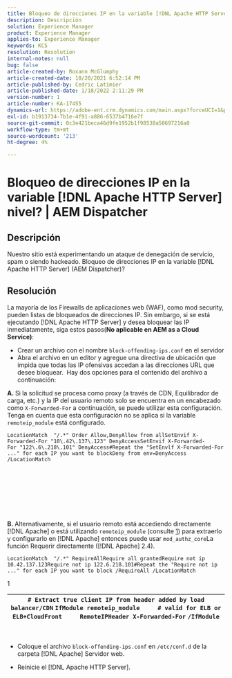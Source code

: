 ```yaml
---
title: Bloqueo de direcciones IP en la variable [!DNL Apache HTTP Server] nivel? | AEM Dispatcher
description: Descripción
solution: Experience Manager
product: Experience Manager
applies-to: Experience Manager
keywords: KCS
resolution: Resolution
internal-notes: null
bug: false
article-created-by: Roxann McGlumphy
article-created-date: 10/20/2021 6:52:14 PM
article-published-by: Cedric Latimier
article-published-date: 1/18/2022 2:11:29 PM
version-number: 1
article-number: KA-17455
dynamics-url: https://adobe-ent.crm.dynamics.com/main.aspx?forceUCI=1&pagetype=entityrecord&etn=knowledgearticle&id=448e02d5-d631-ec11-b6e5-000d3a5ba97a
exl-id: b1913734-7b1e-4f91-a886-6537b4716e7f
source-git-commit: 0c3e421beca46d9fe1952b1f98538a50697216a0
workflow-type: tm+mt
source-wordcount: '213'
ht-degree: 4%

---
```


# Bloqueo de direcciones IP en la variable [!DNL Apache HTTP Server] nivel? | AEM Dispatcher

## Descripción


Nuestro sitio está experimentando un ataque de denegación de servicio, spam o siendo hackeado. Bloqueo de direcciones IP en la variable [!DNL Apache HTTP Server] (AEM Dispatcher)?


## Resolución


La mayoría de los Firewalls de aplicaciones web (WAF), como mod security, pueden listas de bloqueados de direcciones IP. Sin embargo, si se está ejecutando [!DNL Apache HTTP Server] y desea bloquear las IP inmediatamente, siga estos pasos(<b>No aplicable en AEM as a Cloud Service)</b>:

- Crear un archivo con el nombre `block-offending-ips.conf` en el servidor
- Abra el archivo en un editor y agregue una directiva de ubicación que impida que todas las IP ofensivas accedan a las direcciones URL que desee bloquear.  Hay dos opciones para el contenido del archivo a continuación:


<b>A. </b>Si la solicitud se procesa como proxy (a través de CDN, Equilibrador de carga, etc.) y la IP del usuario remoto solo se encuentra en un encabezado como `X-Forwarded-For` a continuación, se puede utilizar esta configuración.  Tenga en cuenta que esta configuración no se aplica si la variable `remoteip_module` está configurado.

```
LocationMatch  "/.*" Order Allow,DenyAllow from allSetEnvif X-Forwarded-For "10\.42\.137\.123" DenyAccessSetEnvif X-Forwarded-For "122\.6\.218\.101" DenyAccess#Repeat the "SetEnvlf X-Forwarded-For ..." for each IP you want to blockDeny from env=DenyAccess /LocationMatch 
```

<br><br><br><br><br> <br><br>
<b>B. </b>Alternativamente, si el usuario remoto está accediendo directamente [!DNL Apache] o está utilizando `remoteip_module` (consulte [1](https://helpx.adobe.com/experience-manager/kb/block-ips-apache-http-server.html#remoteip_module)) para extraerlo y configurarlo en [!DNL Apache] entonces puede usar `mod_authz_core`La función Requerir directamente ([!DNL Apache] 2.4).

```
LocationMatch  "/.*" RequireAllRequire all grantedRequire not ip 10.42.137.123Require not ip 122.6.218.101#Repeat the "Require not ip ..." for each IP you want to block /RequireAll /LocationMatch 
```


1


| `# Extract true client IP from header added by load balancer/CDN` `IfModule remoteip_module` `    ` `# valid for ELB or ELB+CloudFront` `    ` `RemoteIPHeader X-Forwarded-For` ```/IfModule``` |
| --- |

 
- Coloque el archivo `block-offending-ips.conf` en `/etc/conf.d` de la carpeta [!DNL Apache] Servidor web.


- Reinicie el [!DNL Apache HTTP Server].
